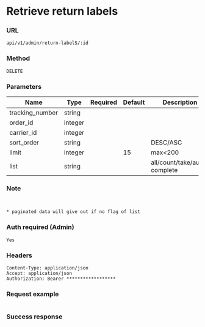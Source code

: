# Retrieve return labels

### URL

```text
api/v1/admin/return-labelS/:id
```

### Method

```text
DELETE
```

### Parameters

| Name            | Type    | Required | Default | Description                                  |
|-----------------|---------|----------|---------|----------------------------------------------|
| tracking_number | string  |          |         |                                              |
| order_id        | integer |          |         |                                              |
| carrier_id      | integer |          |         |                                              |
| sort_order      | string  |          |         | DESC/ASC                                     |
| limit           | integer |          | 15      | max<200                                      |
| list            | string  |          |         | all/count/take/auto-complete                 |

### Note

```text


* paginated data will give out if no flag of list
```

### Auth required (Admin)

```text
Yes
```

### Headers

```text
Content-Type: application/json
Accept: application/json
Authorization: Bearer ******************
```

### Request example

```json

```

### Success response

```json

```